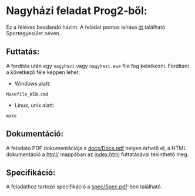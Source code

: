 # Nagyházi feladat Prog2-ből:

Ez a féléves beadandó házim. A feladat pontos leírása [itt](https://infocpp.iit.bme.hu/hf_otlet) található Sportegyesület néven.

## Futtatás:
A fordítás után egy `nagyhazi` vagy `nagyhazi.exe` file fog keletkezni. Fordítani a következő féle képpen lehet:

- Windows alatt:
```
Makefile_WIN.cmd
```

- Linux, unix alatt:

```
make
```

## Dokumentáció:

A feladato PDF dokumentációja a [docs/Docs.pdf]() helyen érhető el, a HTML dokumentáció a [html/]() mappában az [index.html]() futtatásával tekinthető meg.

## Specifikáció:

A feladathoz tartozó specifikáció a [spec/Spec.pdf]()-ben található.